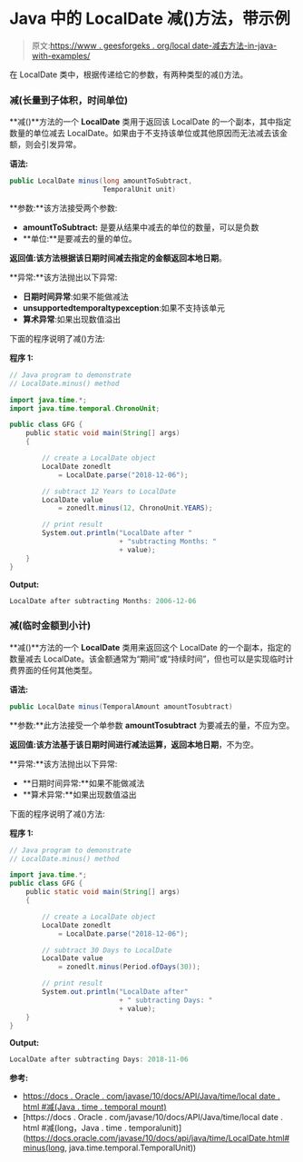 # Java 中的 LocalDate 减()方法，带示例

> 原文:[https://www . geesforgeks . org/local date-减去方法-in-java-with-examples/](https://www.geeksforgeeks.org/localdate-minus-method-in-java-with-examples/)

在 LocalDate 类中，根据传递给它的参数，有两种类型的减()方法。

### 减(长量到子体积，时间单位)

**减()**方法的一个 **LocalDate** 类用于返回该 LocalDate 的一个副本，其中指定数量的单位减去 LocalDate。如果由于不支持该单位或其他原因而无法减去该金额，则会引发异常。

**语法:**

```java
public LocalDate minus(long amountToSubtract,
                       TemporalUnit unit)

```

**参数:**该方法接受两个参数:

*   **amountToSubtract:** 是要从结果中减去的单位的数量，可以是负数
*   **单位:**是要减去的量的单位。

**返回值:**该方法根据该日期时间减去指定的金额返回**本地日期**。

**异常:**该方法抛出以下异常:

*   **日期时间异常**:如果不能做减法
*   **unsupportedtemporaltypexception**:如果不支持该单元
*   **算术异常**:如果出现数值溢出

下面的程序说明了减()方法:

**程序 1:**

```java
// Java program to demonstrate
// LocalDate.minus() method

import java.time.*;
import java.time.temporal.ChronoUnit;

public class GFG {
    public static void main(String[] args)
    {

        // create a LocalDate object
        LocalDate zonedlt
            = LocalDate.parse("2018-12-06");

        // subtract 12 Years to LocalDate
        LocalDate value
            = zonedlt.minus(12, ChronoUnit.YEARS);

        // print result
        System.out.println("LocalDate after "
                           + "subtracting Months: "
                           + value);
    }
}
```

**Output:**

```java
LocalDate after subtracting Months: 2006-12-06

```

### 减(临时金额到小计)

**减()**方法的一个 **LocalDate** 类用来返回这个 LocalDate 的一个副本，指定的数量减去 LocalDate。该金额通常为“期间”或“持续时间”，但也可以是实现临时计费界面的任何其他类型。

**语法:**

```java
public LocalDate minus(TemporalAmount amountTosubtract)

```

**参数:**此方法接受一个单参数 **amountTosubtract** 为要减去的量，不应为空。

**返回值:**该方法基于该日期时间进行减法运算，返回**本地日期**，不为空。

**异常:**该方法抛出以下异常:

*   **日期时间异常:**如果不能做减法
*   **算术异常:**如果出现数值溢出

下面的程序说明了减()方法:

**程序 1:**

```java
// Java program to demonstrate
// LocalDate.minus() method

import java.time.*;
public class GFG {
    public static void main(String[] args)
    {

        // create a LocalDate object
        LocalDate zonedlt
            = LocalDate.parse("2018-12-06");

        // subtract 30 Days to LocalDate
        LocalDate value
            = zonedlt.minus(Period.ofDays(30));

        // print result
        System.out.println("LocalDate after"
                           + " subtracting Days: "
                           + value);
    }
}
```

**Output:**

```java
LocalDate after subtracting Days: 2018-11-06

```

**参考:**

*   [https://docs . Oracle . com/javase/10/docs/API/Java/time/local date . html #减(Java . time . temporal mount)](https://docs.oracle.com/javase/10/docs/api/java/time/LocalDate.html#minus(java.time.temporal.TemporalAmount))
*   [https://docs . Oracle . com/javase/10/docs/API/Java/time/local date . html #减(long，Java . time . temporalunit)](https://docs.oracle.com/javase/10/docs/api/java/time/LocalDate.html#minus(long, java.time.temporal.TemporalUnit))